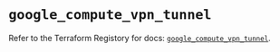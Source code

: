 # `google_compute_vpn_tunnel`

Refer to the Terraform Registory for docs: [`google_compute_vpn_tunnel`](https://registry.terraform.io/providers/hashicorp/google/4.72.1/docs/resources/compute_vpn_tunnel).
